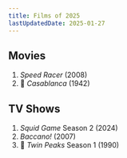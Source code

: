 ```yaml
---
title: Films of 2025
lastUpdatedDate: 2025-01-27
---
```


## Movies

1. *Speed Racer* (2008)
2. 🔁 *Casablanca* (1942)

## TV Shows

1. *Squid Game* Season 2 (2024)
2. *Baccano!* (2007)
3. 🔁 *Twin Peaks* Season 1 (1990)